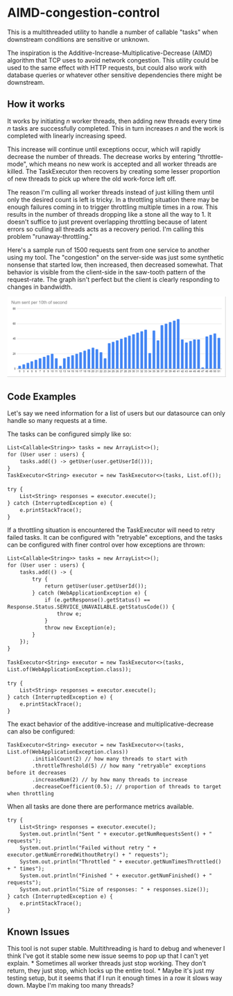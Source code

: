 <h1>AIMD-congestion-control</h1>

This is a multithreaded utility to handle a number of callable "tasks" when downstream conditions are sensitive or unknown.

The inspiration is the Additive-Increase-Multiplicative-Decrease (AIMD) algorithm that TCP uses to avoid network congestion.
This utility could be used to the same effect with HTTP requests, but could also work with database queries or
whatever other sensitive dependencies there might be downstream.

<h2>How it works</h2>

It works by initiating _n_ worker threads, then adding new threads every time _n_ tasks are successfully completed. 
This in turn increases _n_ and the work is completed with linearly increasing speed.

This increase will continue until exceptions occur, which will rapidly decrease the number of threads. The decrease
works by entering "throttle-mode", which means no new work is accepted and all worker threads are killed. The
TaskExecutor then recovers by creating some lesser proportion of new threads to pick up where the old work-force left
off.

The reason I'm culling all worker threads instead of just killing them until only the desired count is left is tricky.
In a throttling situation there may be enough failures coming in to trigger throttling multiple times in a row. This
results in the number of threads dropping like a stone all the way to 1. It doesn't suffice to just prevent overlapping
throttling because of latent errors so culling all threads acts as a recovery period. 
I'm calling this problem "runaway-throttling."

Here's a sample run of 1500 requests sent from one service to another using my tool. The "congestion" on the server-side
was just some synthetic nonsense that started low, then increased, then decreased somewhat. That behavior is visible
from the client-side in the saw-tooth pattern of the request-rate. The graph isn't perfect but the client is clearly 
responding to changes in bandwidth.

![Example](images/example.PNG)

<h2>Code Examples</h2>

Let's say we need information for a list of users but our datasource can only handle so many requests at a time.

The tasks can be configured simply like so:
```
List<Callable<String>> tasks = new ArrayList<>();
for (User user : users) {
    tasks.add(() -> getUser(user.getUserId()));
}
TaskExecutor<String> executor = new TaskExecutor<>(tasks, List.of());

try {
    List<String> responses = executor.execute();
} catch (InterruptedException e) {
    e.printStackTrace();
}
```
If a throttling situation is encountered the TaskExecutor will need to retry failed tasks. It can be configured with
"retryable" exceptions, and the tasks can be configured with finer control over how exceptions are thrown:
```
List<Callable<String>> tasks = new ArrayList<>();
for (User user : users) {
    tasks.add(() -> {
        try {
            return getUser(user.getUserId());
        } catch (WebApplicationException e) {
            if (e.getResponse().getStatus() == Response.Status.SERVICE_UNAVAILABLE.getStatusCode()) {
                throw e;
            }
            throw new Exception(e);
        }
    });
}

TaskExecutor<String> executor = new TaskExecutor<>(tasks, List.of(WebApplicationException.class));

try {
    List<String> responses = executor.execute();
} catch (InterruptedException e) {
    e.printStackTrace();
}
```
The exact behavior of the additive-increase and multiplicative-decrease can also be configured:
```
TaskExecutor<String> executor = new TaskExecutor<>(tasks, List.of(WebApplicationException.class))
        .initialCount(2) // how many threads to start with
        .throttleThreshold(5) // how many "retryable" exceptions before it decreases
        .increaseNum(2) // by how many threads to increase
        .decreaseCoefficient(0.5); // proportion of threads to target when throttling
```
When all tasks are done there are performance metrics available.
```
try {
    List<String> responses = executor.execute();
    System.out.println("Sent " + executor.getNumRequestsSent() + " requests");
    System.out.println("Failed without retry " + executor.getNumErroredWithoutRetry() + " requests");
    System.out.println("Throttled " + executor.getNumTimesThrottled() + " times");
    System.out.println("Finished " + executor.getNumFinished() + " requests");
    System.out.println("Size of responses: " + responses.size());
} catch (InterruptedException e) {
    e.printStackTrace();
}
```

<h2>Known Issues</h2>
This tool is not super stable. Multithreading is hard to debug and whenever I think I've got it stable some new issue
seems to pop up that I can't yet explain. 
* Sometimes all worker threads just stop working. They don't return, they just stop, which locks up the entire tool.
* Maybe it's just my testing setup, but it seems that if I run it enough times in a row it slows way down. 
Maybe I'm making too many threads?


